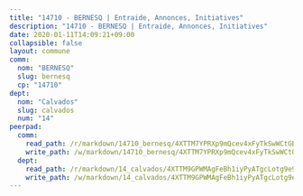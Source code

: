 ```yaml
---
title: "14710 - BERNESQ | Entraide, Annonces, Initiatives"
description: "14710 - BERNESQ | Entraide, Annonces, Initiatives"
date: 2020-01-11T14:09:21+09:00
collapsible: false
layout: commune
comm:
  nom: "BERNESQ"
  slug: bernesq
  cp: "14710"
dept:
  nom: "Calvados"
  slug: calvados
  num: "14"
peerpad:
  comm:
    read_path: /r/markdown/14710_bernesq/4XTTM7YPRXp9mQcev4xFyTkSwWCtGBsG8kDobuE62X6sYsgDA
    write_path: /w/markdown/14710_bernesq/4XTTM7YPRXp9mQcev4xFyTkSwWCtGBsG8kDobuE62X6sYsgDA-K3TgURjPA4Dcb3wqDi3vGQkhH1zCfC1VrVteHfLu2CxSUgKQS7Xzr84AkBahZqhANZSEW6ZjurnGLNGNxAtGuehiwJH2vXYKtBmnAePiPkdMxYYA5CiQUJcexRbvxWdfJbh4fYuz
  dept:
    read_path: /r/markdown/14_calvados/4XTTM9GPWMAgFeBh1iyPyATgcLotg9e9APJpQBEyY3RZiUwJ6
    write_path: /w/markdown/14_calvados/4XTTM9GPWMAgFeBh1iyPyATgcLotg9e9APJpQBEyY3RZiUwJ6-K3TgUXWJAT2cYJ9ZstQphkkm2za8um5GwwXsivqaDFTgbhMDcHaRXnT3h69szAqCyvWcFfDim5fkwc6CXdUtyvPpirbD1TPAb6xCxpPN6dR3zzDRe29YehQYbhZdjvZYkgztJYvi
---
```


